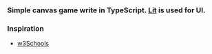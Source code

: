 ### Simple canvas game write in TypeScript. [Lit](https://lit.dev/) is used for UI.

### Inspiration

- [w3Schools](https://www.w3schools.com/graphics/game_intro.asp)